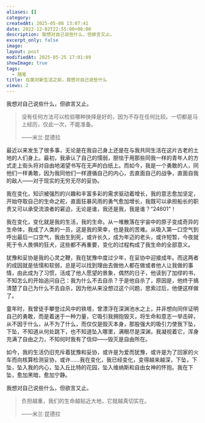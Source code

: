 ```yaml
---
aliases: []
category: 
createdAt: 2025-05-08 13:07:41
date: 2022-12-02T22:55:00+08:00
description: 我想对自己说些什么，但欲言又止。
excerpt_only: false
image: 
layout: post
modifiedAt: 2025-05-25 17:01:09
showImage: true
tags:
  - 随笔
title: 在面对新生活之前，我想对自己说些什么
views: 2
---
```


我想对自己说些什么，但欲言又止。

>没有任何方法可以检验哪种抉择是好的，因为不存在任何比较。一切都是马上经历，仅此一次，不能准备。
>
>——米兰·昆德拉

最近以来发生了很多事，无论是在我自己身上还是在与我共同生活在这片古老的土地的人们身上。最初，我承认了自己的懦弱，胆怯于用那些同我一样的青年人的方式走上街头将对自由地渴望书写在无声的白纸上。而如今，我是一个勇敢的人，同他们一样勇敢，因为我同他们一样遵循自己的内心，去直面自己的战争，直面自我的敌人——对于现实的无穷无尽的妥协。

我在变化，知识被强烈的兴趣和丰富多彩的需求驱动着增长，我的意志愈加坚定，开始夺取自己的生命之舵，直面狂暴风雨的勇气愈加增长，我既可以承担船长的职责又可以承受流浪者的窘迫，无论是谁，我还是我，我是谁？“24601”！

我在变化，变化就是我的生活，我的生命。从一堆散落在宇宙中的原子变成奇异的生命体，我成了人类的一员，这是我的荣幸，也是我的苦难。从吸入第一口空气到呼出最后一口空气，我由生到死，或许长久，成为年迈的老头，或许短暂，今夜就死于令人畏惧的狂犬，这些都不再重要，变化的过程构成了我生命的全部意义。

犹豫和妥协是我的心灵之鞭，我在犹豫中度过少年，在妥协中迎接成年。而这两者的成因就是怯懦和软弱，总是可以找到理由去做他人都在做或者他人让我做的事情，由此成为了习惯，活成了他人愿望的景象，偶然的日子，他读到了加缪的书，不知怎么的开始追问自己：我为什么不去自杀？于是他自杀了，原因是，他终于搞清楚了自己为什么不去自杀，因为他从来没想过这个问题，思索过后，他便这样做了。

童年时，我曾徒手攀登过风中的铁塔，曾漂浮在深渊池水之上，并非想向同伴证明自己的勇敢，而是着迷于一种力量，它吸引我拥抱毁灭，将生命和意志一举击碎，从不因于什么，从不为了什么，而仅仅是毁灭本身，那股强大的吸引力使我下坠，下坠，不知道从何处跳下，也不知道坠入哪里，满眼尽是深渊，我凝视着它，浑身充满了自由之力，不知何时我有了信仰——毁灭是自由所在。

如今，我的生活仍旧充斥着犹豫和妥协，或许是为爱而犹豫，或许是为了回家的火车而向核算检测妥协，或许……我在变化，我已经变化，变得越来越深，下坠，下坠，坠入我的内心，坠入丘比特的花园，坠入维纳斯和自由女神的怀抱。我在下坠，愈加黑暗，愈加宁静。

我想对自己说些什么，但欲言又止。

>负担越重，我们的生命越贴近大地，它就越真切实在。
>
>——米兰·昆德拉
